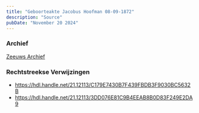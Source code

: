 ```yaml
---
title: "Geboorteakte Jacobus Hoofman 08-09-1872"
description: "Source"
pubDate: "November 20 2024"
---
```


### Archief
[Zeeuws Archief](https://www.zeeuwsarchief.nl/)

### Rechtstreekse Verwijzingen
- https://hdl.handle.net/21.12113/C179E7430B7F439FBDB3F9030BC5632B
- https://hdl.handle.net/21.12113/3DD076E81C9B4EEAB8B0D83F249E2DA9